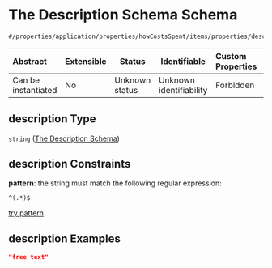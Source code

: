 # The Description Schema Schema

```txt
#/properties/application/properties/howCostsSpent/items/properties/description#/properties/application/properties/howCostsSpent/items/properties/description
```




| Abstract            | Extensible | Status         | Identifiable            | Custom Properties | Additional Properties | Access Restrictions | Defined In                                                                                     |
| :------------------ | ---------- | -------------- | ----------------------- | :---------------- | --------------------- | ------------------- | ---------------------------------------------------------------------------------------------- |
| Can be instantiated | No         | Unknown status | Unknown identifiability | Forbidden         | Allowed               | none                | [CompletionReport.schema.json\*](../false/CompletionReport.schema.json "open original schema") |

## description Type

`string` ([The Description Schema](completionreport-properties-the-application-schema-properties-the-how-costs-spent-schema-the-items-schema-properties-the-description-schema.md))

## description Constraints

**pattern**: the string must match the following regular expression: 

```regexp
^(.*)$
```

[try pattern](https://regexr.com/?expression=%5E(.*)%24 "try regular expression with regexr.com")

## description Examples

```json
"free text"
```
